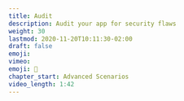 ```yaml
---
title: Audit
description: Audit your app for security flaws
weight: 30
lastmod: 2020-11-20T10:11:30-02:00
draft: false
emoji: 
vimeo: 
emoji: 👶
chapter_start: Advanced Scenarios 
video_length: 1:42
---
```

